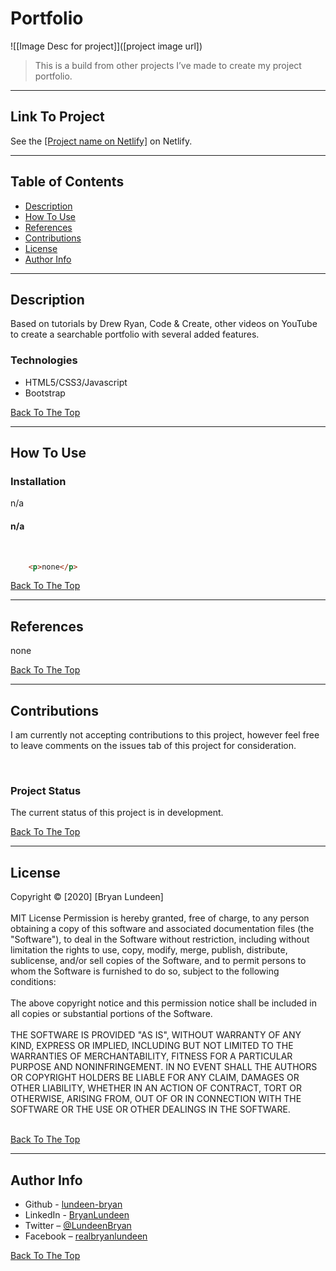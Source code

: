 
# Portfolio

![[Image Desc for project]]([project image url])

> This is a build from other projects I’ve made to create my project portfolio.

---

## Link To Project

See the [[Project name on Netlify]]([netlify-url]) on Netlify.

---

## Table of Contents

- [Description](#description)
- [How To Use](#how-to-use)
- [References](#references)
- [Contributions](#contributions)
- [License](#license)
- [Author Info](#author-info)

---

## Description

Based on tutorials by Drew Ryan, Code & Create, other videos on YouTube to create a searchable portfolio with several added features.

### Technologies

- HTML5/CSS3/Javascript
- Bootstrap

[Back To The Top](#portfolio)

---

## How To Use

### Installation

n/a

#### n/a
<br/>

```html
    <p>none</p>
```

[Back To The Top](#portfolio)

---

## References

none

[Back To The Top](#portfolio)

---

## Contributions

I am currently not accepting contributions to this project, however feel free to leave comments on the issues tab of this project for consideration.

<br/>

### Project Status

The current status of this project is in development.

[Back To The Top](#portfolio)

---

## License

<mitlicense>
Copyright &copy; [2020] [Bryan Lundeen]
<br/><br/>
MIT License
Permission is hereby granted, free of charge, to any person obtaining a copy of this software and associated documentation files (the "Software"), to deal in the Software without restriction, including without limitation the rights to use, copy, modify, merge, publish, distribute, sublicense, and/or sell copies of the Software, and to permit persons to whom the Software is furnished to do so, subject to the following conditions:
<br/><br/>
The above copyright notice and this permission notice shall be included in all copies or substantial portions of the Software.
<br/><br/>
THE SOFTWARE IS PROVIDED "AS IS", WITHOUT WARRANTY OF ANY KIND, EXPRESS OR IMPLIED, INCLUDING BUT NOT LIMITED TO THE WARRANTIES OF MERCHANTABILITY, FITNESS FOR A PARTICULAR PURPOSE AND NONINFRINGEMENT. IN NO EVENT SHALL THE AUTHORS OR COPYRIGHT HOLDERS BE LIABLE FOR ANY CLAIM, DAMAGES OR OTHER LIABILITY, WHETHER IN AN ACTION OF CONTRACT, TORT OR OTHERWISE, ARISING FROM, OUT OF OR IN CONNECTION WITH THE SOFTWARE OR THE USE OR OTHER DEALINGS IN THE SOFTWARE.
<br/><br/>
<mitlicense>


[Back To The Top](#portfolio)

---

## Author Info

- Github - [lundeen-bryan](https://github.com/lundeen-bryan)
- LinkedIn - [BryanLundeen](https://www.linkedin.com/in/bryanlundeen/)
- Twitter – [@LundeenBryan](https://twitter.com/LundeenBryan)
- Facebook – [realbryanlundeen](https://www.facebook.com/realbryanlundeen)

[Back To The Top](#portfolio)

